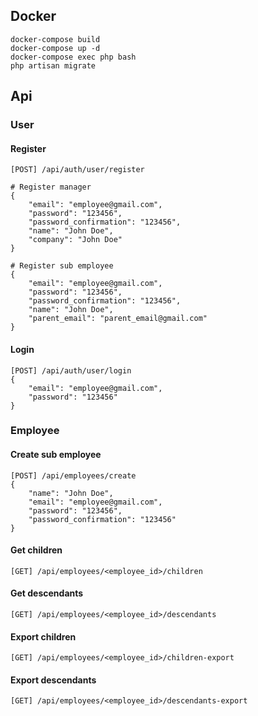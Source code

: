 ## Docker

```
docker-compose build
docker-compose up -d
docker-compose exec php bash
php artisan migrate
```

## Api
### User

#### Register
```
[POST] /api/auth/user/register

# Register manager
{
    "email": "employee@gmail.com",
    "password": "123456",
    "password_confirmation": "123456",
    "name": "John Doe",
    "company": "John Doe"
}

# Register sub employee
{
    "email": "employee@gmail.com",
    "password": "123456",
    "password_confirmation": "123456",
    "name": "John Doe",
    "parent_email": "parent_email@gmail.com"
}
```

#### Login
```
[POST] /api/auth/user/login
{
    "email": "employee@gmail.com",
    "password": "123456"
}
```

### Employee
#### Create sub employee

```
[POST] /api/employees/create
{
    "name": "John Doe",
    "email": "employee@gmail.com",
    "password": "123456",
    "password_confirmation": "123456"
}
```

#### Get children

```
[GET] /api/employees/<employee_id>/children
```

#### Get descendants

```
[GET] /api/employees/<employee_id>/descendants
```

#### Export children

```
[GET] /api/employees/<employee_id>/children-export
```

#### Export descendants

```
[GET] /api/employees/<employee_id>/descendants-export
```
